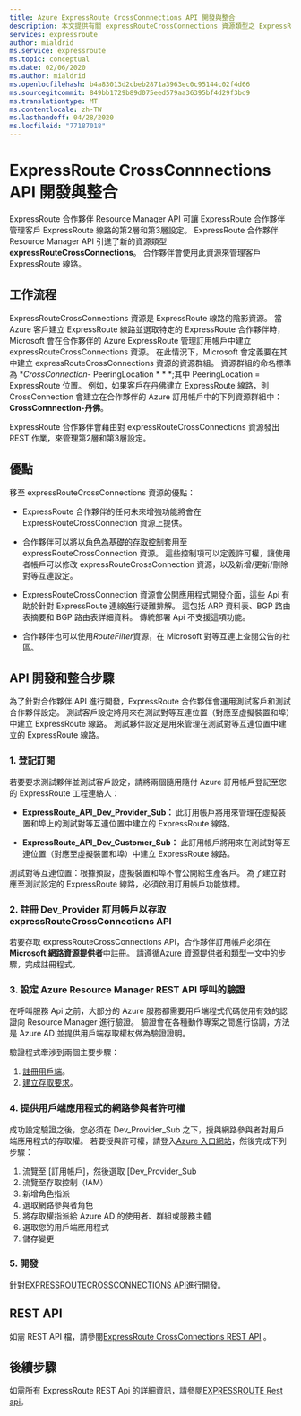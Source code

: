 ```yaml
---
title: Azure ExpressRoute CrossConnnections API 開發與整合
description: 本文提供有關 expressRouteCrossConnections 資源類型之 ExpressRoute 合作夥伴的詳細總覽。
services: expressroute
author: mialdrid
ms.service: expressroute
ms.topic: conceptual
ms.date: 02/06/2020
ms.author: mialdrid
ms.openlocfilehash: b4a83013d2cbeb2871a3963ec0c95144c02f4d66
ms.sourcegitcommit: 849bb1729b89d075eed579aa36395bf4d29f3bd9
ms.translationtype: MT
ms.contentlocale: zh-TW
ms.lasthandoff: 04/28/2020
ms.locfileid: "77187018"
---
```

# <a name="expressroute-crossconnnections-api-development-and-integration"></a>ExpressRoute CrossConnnections API 開發與整合

ExpressRoute 合作夥伴 Resource Manager API 可讓 ExpressRoute 合作夥伴管理客戶 ExpressRoute 線路的第2層和第3層設定。 ExpressRoute 合作夥伴 Resource Manager API 引進了新的資源類型**expressRouteCrossConnections**。 合作夥伴會使用此資源來管理客戶 ExpressRoute 線路。

## <a name="workflow"></a>工作流程

ExpressRouteCrossConnections 資源是 ExpressRoute 線路的陰影資源。 當 Azure 客戶建立 ExpressRoute 線路並選取特定的 ExpressRoute 合作夥伴時，Microsoft 會在合作夥伴的 Azure ExpressRoute 管理訂用帳戶中建立 expressRouteCrossConnections 資源。 在此情況下，Microsoft 會定義要在其中建立 expressRouteCrossConnections 資源的資源群組。 資源群組的命名標準為 **CrossConnection-* PeeringLocation * * *;其中 PeeringLocation = ExpressRoute 位置。 例如，如果客戶在丹佛建立 ExpressRoute 線路，則 CrossConnection 會建立在合作夥伴的 Azure 訂用帳戶中的下列資源群組中： **CrossConnnection-丹佛**。

ExpressRoute 合作夥伴會藉由對 expressRouteCrossConnections 資源發出 REST 作業，來管理第2層和第3層設定。

## <a name="benefits"></a>優點

移至 expressRouteCrossConnections 資源的優點：

* ExpressRoute 合作夥伴的任何未來增強功能將會在 ExpressRouteCrossConnection 資源上提供。

* 合作夥伴可以將以[角色為基礎的存取控制](https://docs.microsoft.com/azure/role-based-access-control/overview)套用至 expressRouteCrossConnection 資源。 這些控制項可以定義許可權，讓使用者帳戶可以修改 expressRouteCrossConnection 資源，以及新增/更新/刪除對等互連設定。

* ExpressRouteCrossConnection 資源會公開應用程式開發介面，這些 Api 有助於針對 ExpressRoute 連線進行疑難排解。 這包括 ARP 資料表、BGP 路由表摘要和 BGP 路由表詳細資料。 傳統部署 Api 不支援這項功能。

* 合作夥伴也可以使用*RouteFilter*資源，在 Microsoft 對等互連上查閱公告的社區。

## <a name="api-development-and-integration-steps"></a>API 開發和整合步驟

為了針對合作夥伴 API 進行開發，ExpressRoute 合作夥伴會運用測試客戶和測試合作夥伴設定。 測試客戶設定將用來在測試對等互連位置（對應至虛擬裝置和埠）中建立 ExpressRoute 線路。 測試夥伴設定是用來管理在測試對等互連位置中建立的 ExpressRoute 線路。

### <a name="1-enlist-subscriptions"></a>1. 登記訂閱

若要要求測試夥伴並測試客戶設定，請將兩個隨用隨付 Azure 訂用帳戶登記至您的 ExpressRoute 工程連絡人：
* **ExpressRoute_API_Dev_Provider_Sub：** 此訂用帳戶將用來管理在虛擬裝置和埠上的測試對等互連位置中建立的 ExpressRoute 線路。

* **ExpressRoute_API_Dev_Customer_Sub：** 此訂用帳戶將用來在測試對等互連位置（對應至虛擬裝置和埠）中建立 ExpressRoute 線路。

測試對等互連位置：根據預設，虛擬裝置和埠不會公開給生產客戶。 為了建立對應至測試設定的 ExpressRoute 線路，必須啟用訂用帳戶功能旗標。

### <a name="2-register-the-dev_provider-subscription-to-access-the-expressroutecrossconnections-api"></a>2. 註冊 Dev_Provider 訂用帳戶以存取 expressRouteCrossConnections API

若要存取 expressRouteCrossConnections API，合作夥伴訂用帳戶必須在**Microsoft 網路資源提供者**中註冊。 請遵循[Azure 資源提供者和類型](/azure/azure-resource-manager/management/resource-providers-and-types#azure-portal)一文中的步驟，完成註冊程式。

### <a name="3-set-up-authentication-for-azure-resource-manager-rest-api-calls"></a>3. 設定 Azure Resource Manager REST API 呼叫的驗證

在呼叫服務 Api 之前，大部分的 Azure 服務都需要用戶端程式代碼使用有效的認證向 Resource Manager 進行驗證。 驗證會在各種動作專案之間進行協調，方法是 Azure AD 並提供用戶端存取權杖做為驗證證明。

驗證程式牽涉到兩個主要步驟：

1. [註冊用戶端](https://docs.microsoft.com/rest/api/azure/#register-your-client-application-with-azure-ad)。
2. [建立存取要求](https://docs.microsoft.com/rest/api/azure/#create-the-request)。

### <a name="4-provide-network-contributor-permission-to-the-client-application"></a>4. 提供用戶端應用程式的網路參與者許可權

成功設定驗證之後，您必須在 Dev_Provider_Sub 之下，授與網路參與者對用戶端應用程式的存取權。 若要授與許可權，請登入[Azure 入口網站](https://ms.portal.azure.com/#home)，然後完成下列步驟：

1. 流覽至 [訂用帳戶]，然後選取 [Dev_Provider_Sub
2. 流覽至存取控制（IAM）
3. 新增角色指派
4. 選取網路參與者角色
5. 將存取權指派給 Azure AD 的使用者、群組或服務主體
6. 選取您的用戶端應用程式
7. 儲存變更

### <a name="5-develop"></a>5. 開發

針對[EXPRESSROUTECROSSCONNECTIONS API](https://docs.microsoft.com/rest/api/expressroute/expressroutecrossconnections)進行開發。

## <a name="rest-api"></a>REST API

如需 REST API 檔，請參閱[ExpressRoute CrossConnections REST API](https://docs.microsoft.com/rest/api/expressroute/expressroutecrossconnections) 。

## <a name="next-steps"></a>後續步驟

如需所有 ExpressRoute REST Api 的詳細資訊，請參閱[EXPRESSROUTE Rest api](https://docs.microsoft.com/rest/api/expressroute/)。